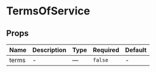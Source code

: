 # TermsOfService

## Props

<!-- @vuese:TermsOfService:props:start -->
|Name|Description|Type|Required|Default|
|---|---|---|---|---|
|terms|-|—|`false`|-|

<!-- @vuese:TermsOfService:props:end -->


